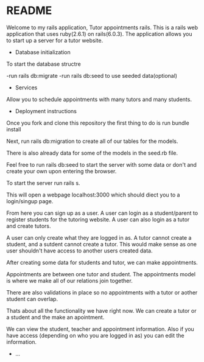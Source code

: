 # README

Welcome to my rails application, Tutor appointments rails.
This is a rails web application that uses ruby(2.6.1) on rails(6.0.3).
The application allows you to start up a server for a tutor website.


* Database initialization

To start the database structre

-run rails db:migrate
-run rails db:seed to use seeded data(optional)

* Services 

Allow you to schedule appointments with many tutors and many students.

* Deployment instructions

Once you fork and clone this repository the first thing to do is run bundle install

Next, run rails db:migration to create all of our tables for the models.

There is also already data for some of the models in the seed.rb file. 

Feel free to run rails db:seed to start the server with some data or don't and create
your own upon entering the browser.

To start the server run rails s.

This will open a webpage localhost:3000 which should diect you to a login/singup page.

From here you can sign up as a user. A user can login as a student/parent to register
students for the tutoring website. A user can also login as a tutor and create tutors.

A user can only create what they are logged in as. A tutor cannot create a student, 
and a sutdent cannot create a tutor. This would make sense as one user shouldn't have 
access to another users created data. 

After creating some data for students and tutor, we can make appointments.

Appointments are between one tutor and student. The appointments model is where we make
all of our relations join together. 

There are also validations in place so no appointments 
with a tutor or aother student can overlap. 

Thats about all the functionality we have right now. We can create a tutor or a student 
and the make an apointment.

We can view the student, teacher and appointment information. Also if you have access 
(depending on who you are logged in as) you can edit the information.
* ...

